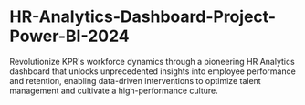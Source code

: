 # HR-Analytics-Dashboard-Project-Power-BI-2024
Revolutionize KPR's workforce dynamics through a pioneering HR Analytics dashboard that unlocks unprecedented insights into employee performance and retention, enabling data-driven interventions to optimize talent management and cultivate a high-performance culture.
